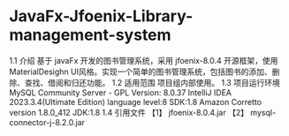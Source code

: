 # JavaFx-Jfoenix-Library-management-system
1.1	介绍
基于 javaFx 开发的图书管理系统，采用 jfoenix-8.0.4 开源框架，使用 MaterialDesighn UI风格。实现一个简单的图书管理系统，包括图书的添加、删除、查找、借阅和归还功能。
1.2	适用范围
项目组内部使用。
1.3	项目运行环境
MySQL Community Server - GPL Version: 8.0.37
IntelliJ IDEA 2023.3.4(UItimate Edition) 
language level:8
SDK:1.8 Amazon Corretto version 1.8.0_412
JDK:1.8
1.4	引用文件
【1】	jfoenix-8.0.4.jar
【2】	mysql-connector-j-8.2.0.jar
